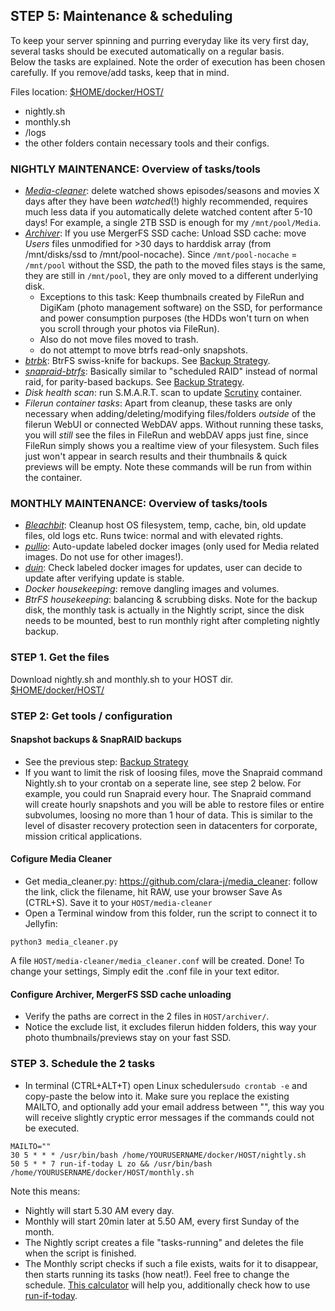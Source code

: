 ## STEP 5: Maintenance & scheduling 

To keep your server spinning and purring everyday like its very first day, several tasks should be executed automatically on a regular basis.  
Below the tasks are explained. Note the order of execution has been chosen carefully. If you remove/add tasks, keep that in mind. 


Files location: [$HOME/docker/HOST/](https://github.com/zilexa/Homeserver/tree/master/docker/HOST/)
- nightly.sh 
- monthly.sh 
- /logs
- the other folders contain necessary tools and their configs.  

### NIGHTLY MAINTENANCE: Overview of tasks/tools
- [_Media-cleaner_](https://github.com/clara-j/media_cleaner): delete watched shows episodes/seasons and movies X days after they have been _watched_(!) highly recommended, requires much less data if you automatically delete watched content after 5-10 days! For example, a single 2TB SSD is enough for my `/mnt/pool/Media`.
- [_Archiver_](https://github.com/trapexit/mergerfs#time-based-expiring): If you use MergerFS SSD cache: Unload SSD cache: move _Users_ files unmodified for >30 days to harddisk array (from /mnt/disks/ssd to /mnt/pool-nocache). Since `/mnt/pool-nocache` = `/mnt/pool` without the SSD, the path to the moved files stays is the same, they are still in `/mnt/pool`, they are only moved to a different underlying disk. 
    - Exceptions to this task: Keep thumbnails created by FileRun and DigiKam (photo management software) on the SSD, for performance and power consumption purposes (the HDDs won't turn on when you scroll through your photos via FileRun). 
    - Also do not move files moved to trash.
    - do not attempt to move btrfs read-only snapshots.  
- [_btrbk_](https://digint.ch/btrbk/): BtrFS swiss-knife for backups. See [Backup Strategy](https://github.com/zilexa/Homeserver/tree/master/backup-strategy). 
- [_snapraid-btrfs_](https://github.com/automorphism88/snapraid-btrfs): Basically similar to "scheduled RAID" instead of normal raid, for parity-based backups. See [Backup Strategy](https://github.com/zilexa/Homeserver/tree/master/backup-strategy).
- _Disk health scan_: run S.M.A.R.T. scan to update [Scrutiny](https://github.com/AnalogJ/scrutiny) container. 
- _Filerun container tasks_: Apart from cleanup, these tasks are only necessary when adding/deleting/modifying files/folders _outside_ of the filerun WebUI or connected WebDAV apps. Without running these tasks, you will _still_ see the files in FileRun and webDAV apps just fine, since FileRun simply shows you a realtime view of your filesystem. Such files just won't appear in search results and their thumbnails & quick previews will be empty. Note these commands will be run from within the container. 

### MONTHLY MAINTENANCE: Overview of tasks/tools
- [_Bleachbit_](https://www.bleachbit.org/): Cleanup host OS filesystem, temp, cache, bin, old update files, old logs etc. Runs twice: normal and with elevated rights.
- [_pullio_](https://hotio.dev/pullio/): Auto-update labeled docker images (only used for Media related images. Do not use for other images!).
- [_duin_](https://crazymax.dev/diun/): Check labeled docker images for updates, user can decide to update after verifying update is stable. 
- _Docker housekeeping_: remove dangling images and volumes. 
- _BtrFS housekeeping_: balancing & scrubbing disks. Note for the backup disk, the monthly task is actually in the Nightly script, since the disk needs to be mounted, best to run monthly right after completing nightly backup. 


### STEP 1. Get the files
Download nightly.sh and monthly.sh to your HOST dir.
[$HOME/docker/HOST/](https://github.com/zilexa/Homeserver/tree/master/docker/HOST)

### STEP 2: Get tools / configuration
#### Snapshot backups & SnapRAID backups
- See the previous step: [Backup Strategy](https://github.com/zilexa/Homeserver/tree/master/backup-strategy)
- If you want to limit the risk of loosing files, move the Snapraid command Nightly.sh to your crontab on a seperate line, see step 2 below. 
For example, you could run Snapraid every hour. The Snapraid command will create hourly snapshots and you will be able to restore files or entire subvolumes, loosing no more than 1 hour of data. This is similar to the level of disaster recovery protection seen in datacenters for corporate, mission critical applications.

#### Cofigure Media Cleaner
- Get media_cleaner.py: https://github.com/clara-j/media_cleaner: follow the link, click the filename, hit RAW, use your browser Save As (CTRL+S). Save it to your `HOST/media-cleaner`
- Open a Terminal window from this folder, run the script to connect it to Jellyfin:
```
python3 media_cleaner.py
```
A file `HOST/media-cleaner/media_cleaner.conf` will be created. Done! To change your settings, Simply edit the .conf file in your text editor.

#### Configure Archiver, MergerFS SSD cache unloading
- Verify the paths are correct in the 2 files in `HOST/archiver/`.
- Notice the exclude list, it excludes filerun hidden folders, this way your photo thumbnails/previews stay on your fast SSD. 

### STEP 3. Schedule the 2 tasks
- In terminal (CTRL+ALT+T) open Linux scheduler`sudo crontab -e` and copy-paste the below into it. Make sure you replace the existing MAILTO, and optionally add your email address between "", this way you will receive slightly cryptic error messages if the commands could not be executed. 
```
MAILTO=""
30 5 * * * /usr/bin/bash /home/YOURUSERNAME/docker/HOST/nightly.sh
50 5 * * 7 run-if-today L zo && /usr/bin/bash /home/YOURUSERNAME/docker/HOST/monthly.sh
```
Note this means:
- Nightly will start 5.30 AM every day.
- Monthly will start 20min later at 5.50 AM, every first Sunday of the month. 
- The Nightly script creates a file "tasks-running" and deletes the file when the script is finished.
- The Monthly script checks if such a file exists, waits for it to disappear, then starts running its tasks (how neat!). 
Feel free to change the schedule. [This calculator](https://crontab.guru/) will help you, additionally check how to use [run-if-today](https://github.com/xr09/cron-last-sunday/blob/master/run-if-today). 

